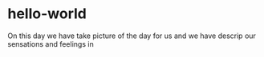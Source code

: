 # hello-world
On this day we have take picture of the day for us and we have descrip our sensations and feelings in  
